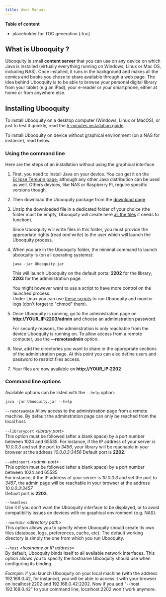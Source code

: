 ```yaml
---
title: User Manual
---
```


**Table of content**

* placeholder for TOC generation
{:toc}

## What is Ubooquity ?

Ubooquity is small **content server** that you can use on any device on which Java is installed (virtually everything running on Windows, Linux or Mac OS, including NAS).
Once installed, it runs in the background and makes all the comics and books you chose to share available through a web page.
The idea behind Ubooquity is to be able to browse your personal digital library from your tablet (e.g an iPad), your e-reader or your smartphone, either at home or from anywhere else.

## Installing Ubooquity

To install Ubooquity on a desktop computer (Windows, Linux or MacOS), or just to test it quickly, read the [5-minutes installation guide](installation-guide.html).

To install Ubooquity on device without graphical environment (on a NAS for instance), read below.

### Using the command line

Here are the steps of an installation without using the graphical interface.

1. First, you need to install Java on your device. You can get it  on the [Eclipse Temurin page](https://adoptium.net/en-GB/temurin/releases), although any other Java distribution can be used as well. Others devices, like NAS or Raspberry Pi, require specific versions though.  

2. Then download the Ubooquity package from the [download page](http://vaemendis.net/ubooquity/static2/download).  

3. Unzip the downloaded file in a dedicated folder of your choice (the folder must be empty, Ubooquity will create here [all the files](dir-structure.html) it needs to function).  

    <div class="infobox">
    Since Ubooquity will write files in this folder, you must provide the appropriate rights (read <i>and</i> write) to the user which will launch the Ubooquity process.
    </div>

4. When you are in the Ubooquity folder, the minimal command to launch ubooquity is (on all operating systems):
    ```
    java -jar Ubooquity.jar
    ```
    This will launch Ubooquity on the default ports: **2202** for the library, **2203** for the administration page.  

    You might however want to use a script to have more control on the launched process.  
    Under Linux you can use [these scripts](http://vaemendis.net/ubooquity/downloads/scripts/) to run Ubooquity and monitor logs (don't forget to "chmod" them).

5. Once Ubooquity is running, go to the administration page on **http://YOUR_IP:2203/admin** and choose an administration password.  

    <div class="infobox">
    For security reasons, the administration is only reachable from the device Ubooquity is running on. To allow access from a remote computer, use the <b>--remoteadmin</b> option.
    </div>

6. Now, add the directories you want to share in the appropriate sections of the administration page. At this point you can also define users and password to restrict files access.  

7. Your files are now available on **http://YOUR_IP:2202**

### Command line options

Available options can be listed with the `--help` option:
```
java -jar Ubooquity.jar --help
```

`--remoteadmin`
Allow access to the administration page from a remote machine. By default the adminstration page can only be reached from the local host.

`--libraryport` _\<library port\>_  
This option must be followed (after a blank space) by a port number between 1024 and 65535.
For instance, if the IP address of your server is _10.0.0.3_ and set the port to _3456_, your library will be reachable in your browser at the address _10.0.0.3:3456_
Default port is **2202**.

`--adminport` _\<admin port\>_  
This option must be followed (after a blank space) by a port number between 1024 and 65535.  
For instance, if the IP address of your server is _10.0.0.3_ and set the port to _3457_, the admin page will be reachable in your browser at the address _10.0.0.3:3457_  
Default port is **2203**.

`--headless`  
Use it if you don't want the Ubooquity interface to be displayed, or to avoid compatibility issues on devices with no graphical environment (e.g. NAS).

`--workdir` _\<directory path\>_  
This option allows you to specify where Ubooquity should create its own files (database, logs, preferences, cache, etc). The default working directory is simply the one from which you run Ubooquity.

`--host` _\<hostname or IP address\>_  
By default, Ubooquity binds itself to all available network interfaces. This option allows you to specify the hostname Ubooquity should use when configuring its binding.  

_Example_: if you launch Ubooquity on your local machine (with the address 192.168.0.42, for instance), you will be able to access it with your browser on localhost:2202 and 192.168.0.42:2202. Now if you add "--host 192.168.0.42" to your command line, localhost:2202 won't work anymore.
